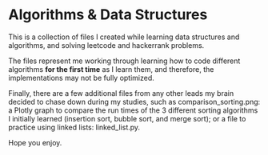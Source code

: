 # Algorithms & Data Structures

This is a collection of files I created while learning data structures and algorithms, and solving leetcode and hackerrank problems.

The files represent me working through learning how to code different algorithms **for the first time** as I learn them, and therefore, the implementations may not be fully optimized.

Finally, there are a few additional files from any other leads my brain decided to chase down during my studies, such as comparison_sorting.png: a Plotly graph to compare the run times of the 3 different sorting algorithms I initially learned (insertion sort, bubble sort, and merge sort); or a file to practice using linked lists: linked_list.py.

Hope you enjoy.